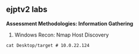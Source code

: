 ##  ejptv2 labs
**Assessment Methodologies: Information Gathering**

1) Windows Recon: Nmap Host Discovery
```
cat Desktop/target # 10.0.22.124

```

